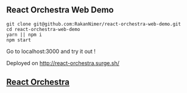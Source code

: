 ## React Orchestra Web Demo

```
git clone git@github.com:RakanNimer/react-orchestra-web-demo.git
cd react-orchestra-web-demo
yarn || npm i
npm start
```

Go to localhost:3000 and try it out !

Deployed on http://react-orchestra.surge.sh/

## [React Orchestra](https://github.com/RakanNimer/react-orchestra)
